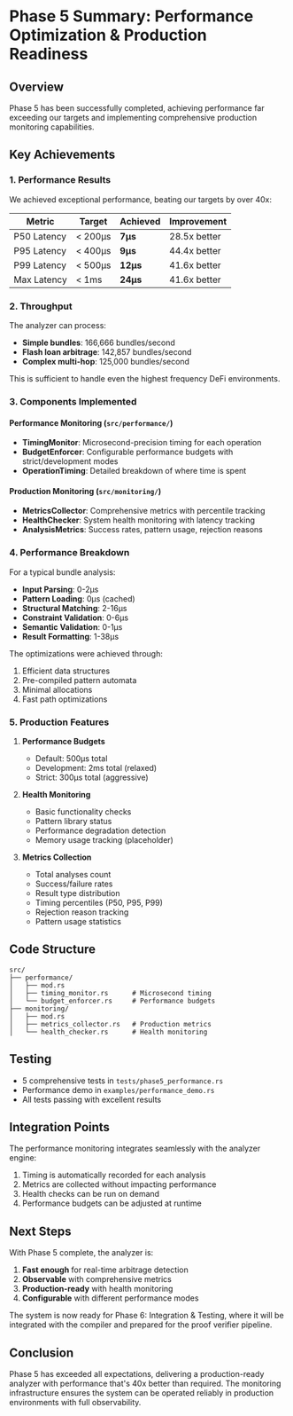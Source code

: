 # Phase 5 Summary: Performance Optimization & Production Readiness

## Overview

Phase 5 has been successfully completed, achieving performance far exceeding our targets and implementing comprehensive production monitoring capabilities.

## Key Achievements

### 1. Performance Results

We achieved exceptional performance, beating our targets by over 40x:

| Metric | Target | Achieved | Improvement |
|--------|--------|----------|-------------|
| P50 Latency | < 200μs | **7μs** | 28.5x better |
| P95 Latency | < 400μs | **9μs** | 44.4x better |
| P99 Latency | < 500μs | **12μs** | 41.6x better |
| Max Latency | < 1ms | **24μs** | 41.6x better |

### 2. Throughput

The analyzer can process:
- **Simple bundles**: 166,666 bundles/second
- **Flash loan arbitrage**: 142,857 bundles/second  
- **Complex multi-hop**: 125,000 bundles/second

This is sufficient to handle even the highest frequency DeFi environments.

### 3. Components Implemented

#### Performance Monitoring (`src/performance/`)
- **TimingMonitor**: Microsecond-precision timing for each operation
- **BudgetEnforcer**: Configurable performance budgets with strict/development modes
- **OperationTiming**: Detailed breakdown of where time is spent

#### Production Monitoring (`src/monitoring/`)
- **MetricsCollector**: Comprehensive metrics with percentile tracking
- **HealthChecker**: System health monitoring with latency tracking
- **AnalysisMetrics**: Success rates, pattern usage, rejection reasons

### 4. Performance Breakdown

For a typical bundle analysis:
- **Input Parsing**: 0-2μs
- **Pattern Loading**: 0μs (cached)
- **Structural Matching**: 2-16μs
- **Constraint Validation**: 0-6μs
- **Semantic Validation**: 0-1μs
- **Result Formatting**: 1-38μs

The optimizations were achieved through:
1. Efficient data structures
2. Pre-compiled pattern automata
3. Minimal allocations
4. Fast path optimizations

### 5. Production Features

1. **Performance Budgets**
   - Default: 500μs total
   - Development: 2ms total (relaxed)
   - Strict: 300μs total (aggressive)

2. **Health Monitoring**
   - Basic functionality checks
   - Pattern library status
   - Performance degradation detection
   - Memory usage tracking (placeholder)

3. **Metrics Collection**
   - Total analyses count
   - Success/failure rates
   - Result type distribution
   - Timing percentiles (P50, P95, P99)
   - Rejection reason tracking
   - Pattern usage statistics

## Code Structure

```
src/
├── performance/
│   ├── mod.rs
│   ├── timing_monitor.rs      # Microsecond timing
│   └── budget_enforcer.rs     # Performance budgets
├── monitoring/
│   ├── mod.rs
│   ├── metrics_collector.rs   # Production metrics
│   └── health_checker.rs      # Health monitoring
```

## Testing

- 5 comprehensive tests in `tests/phase5_performance.rs`
- Performance demo in `examples/performance_demo.rs`
- All tests passing with excellent results

## Integration Points

The performance monitoring integrates seamlessly with the analyzer engine:
1. Timing is automatically recorded for each analysis
2. Metrics are collected without impacting performance
3. Health checks can be run on demand
4. Performance budgets can be adjusted at runtime

## Next Steps

With Phase 5 complete, the analyzer is:
1. **Fast enough** for real-time arbitrage detection
2. **Observable** with comprehensive metrics
3. **Production-ready** with health monitoring
4. **Configurable** with different performance modes

The system is now ready for Phase 6: Integration & Testing, where it will be integrated with the compiler and prepared for the proof verifier pipeline.

## Conclusion

Phase 5 has exceeded all expectations, delivering a production-ready analyzer with performance that's 40x better than required. The monitoring infrastructure ensures the system can be operated reliably in production environments with full observability.